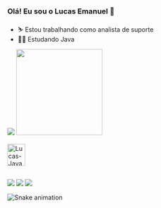 

### Olá! Eu sou o Lucas Emanuel 👋

- ⛷️ Estou trabalhando como analista de suporte
- 👨‍💻 Estudando Java

 <div>
  <img src="https://github-readme-stats.vercel.app/api?username=LucasEmanuelCR&show_icons=true&theme=shadow_red" />
  <img height=195 src="https://github-readme-stats.vercel.app/api/top-langs/?username=LucasEmanuelCR&theme=shadow_red&layout=donut" />
  <link rel="stylesheet" href="https://cdn.jsdelivr.net/gh/devicons/devicon@v2.15.1/devicon.min.css">
 </div>
 <div style="dsplay: inline_block"><br>
   <img align="center" alt="Lucas-Java" height="50" width="40" src="https://cdn.jsdelivr.net/gh/devicons/devicon/icons/java/java-plain-wordmark.svg" >
 </div>

##
<div> 
  <a href="https://instagram.com/_l.u.c.4.s._" target="_blank"><img src="https://img.shields.io/badge/-Instagram-%23E4405F?style=for-the-badge&logo=instagram&logoColor=white" target="_blank"></a>
  <a href = "mailto:lucasemanuelc.rodrigues@gmail.com"><img src="https://img.shields.io/badge/Gmail-D14836?style=for-the-badge&logo=gmail&logoColor=white"></a>
  <a href="https://www.linkedin.com/in/lucasemanuelcr/" target="_blank"><img src="https://img.shields.io/badge/-LinkedIn-%230077B5?style=for-the-badge&logo=linkedin&logoColor=white" target="_blank"></a> 
</div>

![Snake animation](https://github.com/LucasEmanuelCR/LucasEmanuelCR/output/github-contribution-grid-snake.svg)




